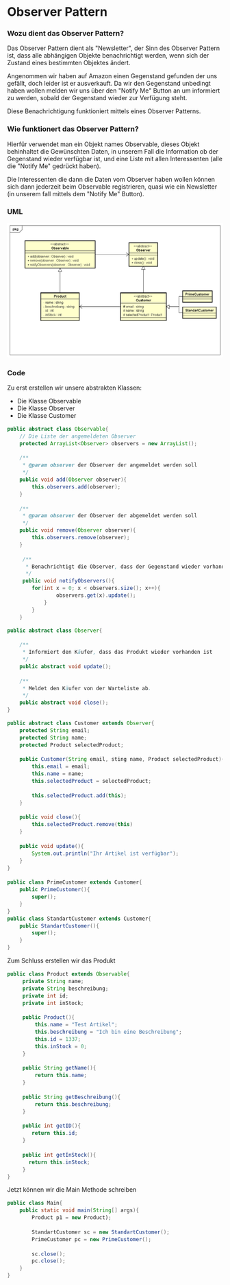 # Observer Pattern

### Wozu dient das Observer Pattern?

Das Observer Pattern dient als "Newsletter", der Sinn des Observer 
Pattern ist, dass alle abhängigen Objekte benachrichtigt werden,
wenn sich der Zustand eines bestimmten Objektes ändert.

Angenommen wir haben auf Amazon einen Gegenstand gefunden der
uns gefällt, doch leider ist er ausverkauft. Da wir den Gegenstand
unbedingt haben wollen melden wir uns über den "Notify Me" Button
an um informiert zu werden, sobald der Gegenstand wieder zur
Verfügung steht.

Diese Benachrichtigung funktioniert mittels eines Observer Patterns.



### Wie funktionert das Observer Pattern?

Hierfür verwendet man ein Objekt names Observable, dieses Objekt
behinhaltet die Gewünschten Daten, in unserem Fall die Information
ob der Gegenstand wieder verfügbar ist, und eine Liste mit allen
Interessenten (alle die "Notify Me" gedrückt haben).

Die Interessenten die dann die Daten vom Observer haben wollen
können sich dann jederzeit beim Observable registrieren, quasi
wie ein Newsletter (in unserem fall mittels dem "Notify Me" Button).


### UML
![Observer UML-Diagramm](ObserverPattern.png "Observer")


### Code
Zu erst erstellen wir unsere abstrakten Klassen:

* Die Klasse Observable
* Die Klasse Observer
* Die Klasse Customer

```java
public abstract class Observable{
    // Die Liste der angemeldeten Observer
    protected ArrayList<Observer> observers = new ArrayList();

    /**
     * @param observer der Observer der angemeldet werden soll
     */
    public void add(Observer observer){
        this.observers.add(observer);
    }

    /**
     * @param observer der Observer der abgemeldet werden soll
     */
    public void remove(Observer observer){
        this.observers.remove(observer);
    }

     /**
      * Benachrichtigt die Observer, dass der Gegenstand wieder vorhanden
      */
     public void notifyObservers(){
        for(int x = 0; x < observers.size(); x++){
                observers.get(x).update();
            }
        }
    }
```

```java
public abstract class Observer{

    /**
     * Informiert den Käufer, dass das Produkt wieder vorhanden ist
     */
    public abstract void update();

    /**
     * Meldet den Käufer von der Warteliste ab.
     */
    public abstract void close();
}
```

```java
public abstract class Customer extends Observer{
    protected String email;
    protected String name;
    protected Product selectedProduct;

    public Customer(String email, sting name, Product selectedProduct){
        this.email = email;
        this.name = name;
        this.selectedProduct = selectedProduct;

        this.selectedProduct.add(this);
    }

    public void close(){
        this.selectedProduct.remove(this)
    }

    public void update(){
        System.out.println("Ihr Artikel ist verfügbar");
    }
}

public class PrimeCustomer extends Customer{
    public PrimeCustomer(){
        super();
    }
}
public class StandartCustomer extends Customer{
    public StandartCustomer(){
        super();
    }
}
```

Zum Schluss erstellen wir das Produkt

```java
public class Product extends Observable{
     private String name;
     private String beschreibung;
     private int id;
     private int inStock;

     public Product(){
         this.name = "Test Artikel";
         this.beschreibung = "Ich bin eine Beschreibung";
         this.id = 1337;
         this.inStock = 0;
     }

     public String getName(){
         return this.name;
     }

     public String getBeschreibung(){
         return this.beschreibung;
     }

     public int getID(){
        return this.id;
     }

     public int getInStock(){
       return this.inStock;
     }
}
```

Jetzt können wir die Main Methode schreiben

```java
public class Main{
    public static void main(String[] args){
        Product p1 = new Product);

        StandartCustomer sc = new StandartCustomer();
        PrimeCustomer pc = new PrimeCustomer();

        sc.close();
        pc.close();
    }
}
```